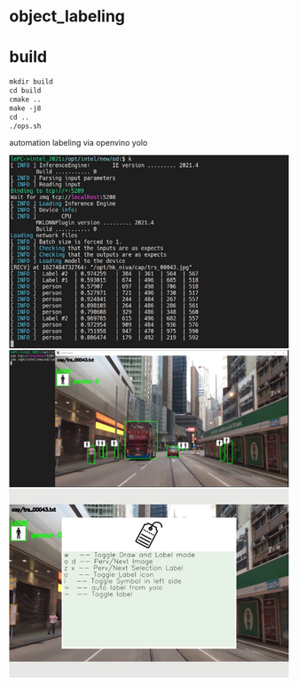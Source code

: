 # object_labeling
# build
```
mkdir build
cd build
cmake ..
make -j8
cd ..
./ops.sh
```

automation labeling via openvino yolo

![od_app](https://github.com/lecheel/object_labeling/blob/main/res/od_app1.jpg)
![od_lab](https://github.com/lecheel/object_labeling/blob/main/res/od_app2.jpg)
![labeling](https://github.com/lecheel/object_labeling/blob/main/res/labeling_shotcut.jpg)
